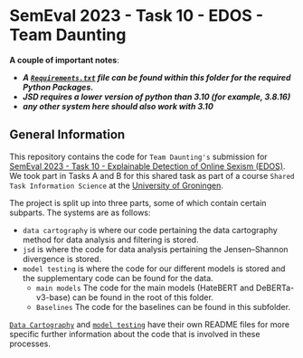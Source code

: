 # SemEval 2023 - Task 10 - EDOS - Team Daunting

**A couple of important notes**:
- ***A [`Requirements.txt`](requirements.txt) file can be found within this folder for the required Python Packages.***
- ***JSD requires a lower version of python than 3.10 (for example, 3.8.16)***
- ***any other system here should also work with 3.10***

## General Information

This repository contains the code for `Team Daunting's` submission for [SemEval 2023 - Task 10 - Explainable Detection of Online Sexism (EDOS)](https://codalab.lisn.upsaclay.fr/competitions/7124).
We took part in Tasks A and B for this shared task as part of a course `Shared Task Information Science` at the [University of Groningen](https://www.rug.nl/).

The project is split up into three parts, some of which contain certain subparts.
The systems are as follows:
- `data cartography` is where our code pertaining the data cartography method for data analysis and filtering is stored.
- `jsd` is where the code for data analysis pertaining the Jensen–Shannon divergence is stored.
- `model testing` is where the code for our different models is stored and the supplementary code can be found for the data.
  - `main models` The code for the main models (HateBERT and DeBERTa-v3-base) can be found in the root of this folder.
  - `Baselines` The code for the baselines can be found in this subfolder.

[`Data Cartography`](data%20cartography/) and [`model testing`](model_testing/) have their own README files for more specific further information about the code that is involved in these processes.
